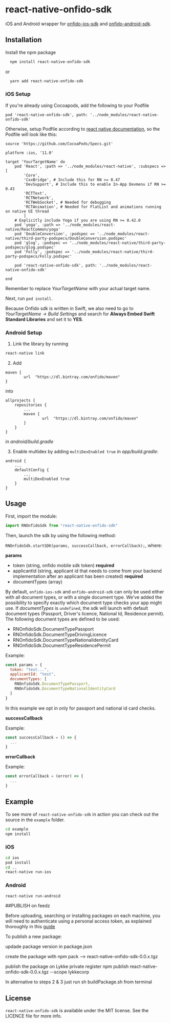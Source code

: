 # react-native-onfido-sdk

iOS and Android wrapper for [onfido-ios-sdk](https://github.com/onfido/onfido-ios-sdk) and [onfido-android-sdk](https://github.com/onfido/onfido-android-sdk).

## Installation

Install the npm package

```bash
  npm install react-native-onfido-sdk
```

or

```bash
  yarn add react-native-onfido-sdk
```

### iOS Setup

If you're already using Cocoapods, add the following to your Podfile

```
pod 'react-native-onfido-sdk', path: '../node_modules/react-native-onfido-sdk'
```

Otherwise, setup Podfile according to [react native documentation](https://facebook.github.io/react-native/docs/integration-with-existing-apps), so the Podfile will look like this:

```
source 'https://github.com/CocoaPods/Specs.git'

platform :ios, '11.0'

target 'YourTargetName' do
    pod 'React', :path => '../node_modules/react-native', :subspecs => [
        'Core',
        'CxxBridge', # Include this for RN >= 0.47
        'DevSupport', # Include this to enable In-App Devmenu if RN >= 0.43
        'RCTText',
        'RCTNetwork',
        'RCTWebSocket', # Needed for debugging
        'RCTAnimation', # Needed for FlatList and animations running on native UI thread
        ]
    # Explicitly include Yoga if you are using RN >= 0.42.0
    pod 'yoga', :path => '../node_modules/react-native/ReactCommon/yoga'
    pod 'DoubleConversion', :podspec => '../node_modules/react-native/third-party-podspecs/DoubleConversion.podspec'
    pod 'glog', :podspec => '../node_modules/react-native/third-party-podspecs/glog.podspec'
    pod 'Folly', :podspec => '../node_modules/react-native/third-party-podspecs/Folly.podspec'

    pod 'react-native-onfido-sdk', path: '../node_modules/react-native-onfido-sdk'

end
```

Remember to replace _YourTargetName_ with your actual target name.

Next, run `pod install`.

Because Onfido sdk is written in Swift, we also need to go to _YourTargetName -> Build Settings_ and search for **Always Embed Swift Standard Libraries** and set it to **YES**.

### Android Setup

1. Link the library by running

```bash
react-native link
```

2. Add

```
maven {
        url  "https://dl.bintray.com/onfido/maven"
}
```

into

```
allprojects {
    repositories {
        ...
        maven {
                url  "https://dl.bintray.com/onfido/maven"
        }
    }
}
```

in _android/build.gradle_

3. Enable multidex by adding `multiDexEnabled true` in _app/build.gradle_:

```
android {
    ...
    defaultConfig {
        ...
        multiDexEnabled true
    }
}
```

## Usage

First, import the module:

```javascript
import RNOnfidoSdk from "react-native-onfido-sdk"
```

Then, launch the sdk by using the following method:

`RNOnfidoSdk.startSDK(params, successCallback, errorCallback);`, where:

**params**

- token (string, onfido mobile sdk token) **required**
- applicantId (string, applicant id that needs to come from your backend implementation after an applicant has been created) **required**
- documentTypes (array)

By default, `onfido-ios-sdk` and `onfido-android-sdk` can only be used either with all document types, or with a single document type.
We've added the possibility to specify exactly which document type checks your app might use.
If _documentTypes_ is `undefined`, the sdk will launch with default document types (Passport, Driver's licence, National Id, Residence permit).
The following document types are defined to be used:

- RNOnfidoSdk.DocumentTypePassport
- RNOnfidoSdk.DocumentTypeDrivingLicence
- RNOnfidoSdk.DocumentTypeNationalIdentityCard
- RNOnfidoSdk.DocumentTypeResidencePermit

Example:

```js
const params = {
  token: "test...",
  applicantId: "test",
  documentTypes: [
    RNOnfidoSdk.DocumentTypePassport,
    RNOnfidoSdk.DocumentTypeNationalIdentityCard
  ]
}
```

In this example we opt in only for passport and national id card checks.

**successCallback**

Example:

```js
const successCallback = () => {
  ...
}
```

**errorCallback**

Example:

```js
const errorCallback = (error) => {
  ...
}
```

## Example

To see more of `react-native-onfido-sdk` in action you can check out the source in the `example` folder.

```bash
cd example
npm install
```

### iOS

```bash
cd ios
pod install
cd ..
react-native run-ios
```

### Android

```bash
react-native run-android
```

##PUBLISH on feedz

Before uploading, searching or installing packages on each machine, you will need to authenticate using a personal access token, as explained thoroughly in this [guide](https://feedz.io/docs/package-types/npm)

To publish a new package:

updade package version in package.json

create the package with npm pack --> react-native-onfido-sdk-0.0.x.tgz

publish the package on Lykke private register npm publish react-native-onfido-sdk-0.0.x.tgz --scope lykkecorp

In alternative to steps 2 & 3 just run sh buildPackage.sh from terminal

## License

`react-native-onfido-sdk` is available under the MIT license. See the LICENCE file for more info.
